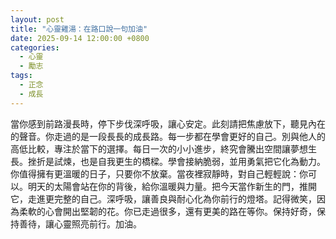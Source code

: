 ```yaml
---
layout: post
title: "心靈雞湯：在路口說一句加油"
date: 2025-09-14 12:00:00 +0800
categories:
  - 心靈
  - 勵志
tags:
  - 正念
  - 成長
---
```


當你感到前路漫長時，停下步伐深呼吸，讓心安定。此刻請把焦慮放下，聽見內在的聲音。你走過的是一段長長的成長路。每一步都在學會更好的自己。別與他人的高低比較，專注於當下的選擇。每日一次的小小進步，終究會騰出空間讓夢想生長。挫折是試煉，也是自我更生的橋樑。學會接納脆弱，並用勇氣把它化為動力。你值得擁有更溫暖的日子，只要你不放棄。當夜裡寂靜時，對自己輕輕說：你可以。明天的太陽會站在你的背後，給你溫暖與力量。把今天當作新生的門，推開它，走進更完整的自己。深呼吸，讓善良與耐心化為你前行的燈塔。記得微笑，因為柔軟的心會開出堅韌的花。你已走過很多，還有更美的路在等你。保持好奇，保持善待，讓心靈照亮前行。加油。